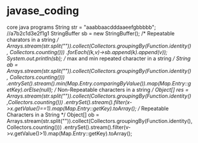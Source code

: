 # javase_coding
core java programs
String str = "aaabbaacdddaaeefgbbbbb"; //a7b2c1d3e2f1g1
        StringBuffer sb = new StringBuffer();
        /*
        Repeatable charators in a string
         */
        Arrays.stream(str.split("")).collect(Collectors.groupingBy(Function.identity(), Collectors.counting()))
                .forEach((k,v)->sb.append(k).append(v));
        System.out.println(sb);
        /*
        max and min repeated character in a string
         */
      String ab =  Arrays.stream(str.split("")).collect(Collectors.groupingBy(Function.identity(), Collectors.counting()))
                        .entrySet().stream().min(Map.Entry.comparingByValue()).map(Map.Entry::getKey).orElse(null);
        /*
           Non-Repeatable characters in a string
         */
        Object[] res = Arrays.stream(str.split("")).collect(Collectors.groupingBy(Function.identity(),Collectors.counting()))
                .entrySet().stream().filter(x->x.getValue()==1).map(Map.Entry::getKey).toArray();
        /*
          Repeatable Characters in a String
         */
        Object[] ob = Arrays.stream(str.split("")).collect(Collectors.groupingBy(Function.identity(),Collectors.counting()))
                .entrySet().stream().filter(v->v.getValue()>1).map(Map.Entry::getKey).toArray();

